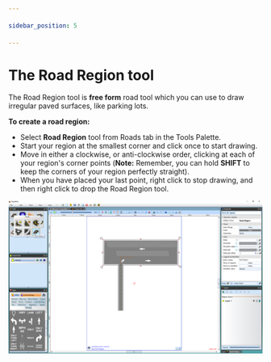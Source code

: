 ```yaml
---

sidebar_position: 5

---
```

# The Road Region tool 

The Road Region tool is **free form** road tool which you can use to draw irregular paved surfaces, like parking lots. 

**To create a road region:**

- Select **Road Region** tool from Roads tab in the Tools Palette.
- Start your region at the smallest corner and click once to start drawing.
- Move in either a clockwise, or anti-clockwise order, clicking at each of your region's corner points (**Note:** Remember, you can hold **SHIFT** to keep the corners of your region perfectly straight).
- When you have placed your last point, right click to stop drawing, and then right click to drop the Road Region tool.

![Road_Region_Tool](./assets/Road_Region_Tool.png)